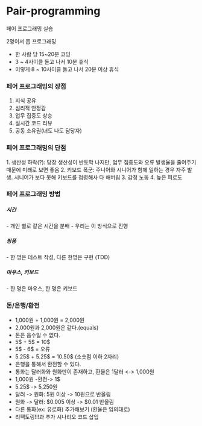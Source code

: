 # Pair-programming
페어 프로그래밍 실습

2명이서 몹 프로그래밍
-   한 사람 당 15~20분 코딩
  - 3 ~ 4사이클 돌고 나서 10분 휴식
   - 이렇게 8 ~ 10사이클 돌고 나서 20분 이상 휴식
   
 <h3> 페어 프로그래밍의 장점 </h3>
 
 1. 지식 공유
 2. 심리적 안정감
 3. 업무 집중도 상승
 4. 실시간 코드 리뷰
 5. 공동 소유권(너도 나도 담당자)
 
 <h3> 페어 프로그래밍의 단점 </h3>
 1. 생산성 하락(?): 당장 생산성이 반토막 나지만, 업무 집중도와 오류 발생율을 줄여주기 때문에 미래로 보면 좋음
 2. 키보드 폭군: 주니어와 시니어가 함께 일하는 경우 자주 발생. 시니어가 보다 못해 키보드를 점령해사 다 해버림
 3. 감정 노동
 4. 높은 피로도
 
 <h3> 페어 프로그래밍 방법 </h3>
 
 <h5> 시간 </h5>
 - 개인 별로 같은 시간을 분배
 - 우리는 이 방식으로 진행
  <h5> 핑퐁 </h5>
  - 한 명은 테스트 작성, 다른 한명은 구현 (TDD)

  <h5> 마우스, 키보드 </h5>
 - 한 명은 마우스, 한 명은 키보드
 
 
 <h3>돈/은행/환전 </h3>
 
 - 1,000원 + 1,000원 = 2,000원
 - 2,000원과 2,000원은 같다.(equals)
 - 돈은 음수일 수 없다.
 - 5$ + 5$ = 10$
 - 5$ - 6$ = 오류
 - 5.25$ + 5.25$ = 10.50$ (소숫점 이하 2자리)
 - 은행을 통해서 환전할 수 있다.
 - 통화는 달러화와 원화만이 존재하고, 환율은 1달러 <-> 1,000원
 - 1,000원 -환전-> 1$
 - 5.25$ -> 5,250원
 - 달러 -> 원화: 5원 이상 -> 10원으로 반올림
 - 원화 -> 달러: $0.005 이상 -> $0.01 반올림
 - 다른 통화(ex: 유로화) 추가해보기 (환율은 임의대로)
 - 리팩토링!!!과 추가 시나리오 코드 삽입
 
 
